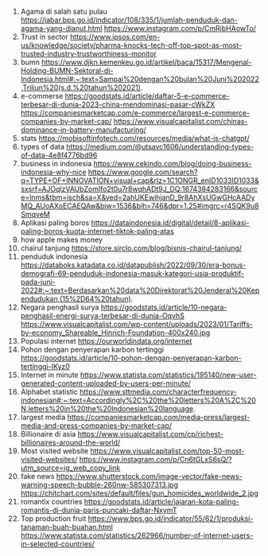 1. Agama di salah satu pulau
https://jabar.bps.go.id/indicator/108/335/1/jumlah-penduduk-dan-agama-yang-dianut.html
https://www.instagram.com/p/CmRjbHAowTo/
2. Trust in sector
https://www.ipsos.com/en-us/knowledge/society/pharma-knocks-tech-off-top-spot-as-most-trusted-industry-trustworthiness-monitor
3. bumn
https://www.djkn.kemenkeu.go.id/artikel/baca/15317/Mengenal-Holding-BUMN-Sektoral-di-Indonesia.html#:~:text=Sampai%20dengan%20bulan%20Juni%202022,Triliun%20(s.d.%20tahun%202021).
4. e-commerse
https://goodstats.id/article/daftar-5-e-commerce-terbesar-di-dunia-2023-china-mendominasi-pasar-cWkZX
https://companiesmarketcap.com/e-commerce/largest-e-commerce-companies-by-market-cap/
https://www.visualcapitalist.com/chinas-dominance-in-battery-manufacturing/
5. stats
https://mobisoftinfotech.com/resources/media/what-is-chatgpt/
6. types of data
https://medium.com/@utsavc1606/understanding-types-of-data-4e8f4776bd96
7. business in indonesia
https://www.cekindo.com/blog/doing-business-indonesia-why-nice
https://www.google.com/search?q=TYPE+OF+INNOVATION+visual+cap&rlz=1C1ONGR_enID1033ID1033&sxsrf=AJOqlzVAUbZomlfo2t0u7r8wqhADt9J_DQ:1674384283166&source=lnms&tbm=isch&sa=X&ved=2ahUKEwihjanD_9r8AhXsUGwGHcAADyMQ_AUoAXoECAEQAw&biw=1536&bih=746&dpr=1.25#imgrc=r4SQK9u8SmqveM
10. Aplikasi paling boros
https://dataindonesia.id/digital/detail/8-aplikasi-paling-boros-kuota-internet-tiktok-paling-atas
12. how apple makes money
13. chairul tanjung
https://store.sirclo.com/blog/bisnis-chairul-tanjung/
14. penduduk indonesia
https://databoks.katadata.co.id/datapublish/2022/09/30/era-bonus-demografi-69-penduduk-indonesia-masuk-kategori-usia-produktif-pada-juni-2022#:~:text=Berdasarkan%20data%20Direktorat%20Jenderal%20Kependudukan,(15%2D64%20tahun).
15. Negara penghasil surya
https://goodstats.id/article/10-negara-penghasil-energi-surya-terbesar-di-dunia-OqvhS
https://www.visualcapitalist.com/wp-content/uploads/2023/01/Tariffs-by-economy_Shareable_Hinrich-Foundation-400x240.jpg
16. Populasi internet
https://ourworldindata.org/internet
17. Pohon dengan penyerapan karbon tertinggi
https://goodstats.id/article/10-pohon-dengan-penyerapan-karbon-tertinggi-IKyz0
18. Internet in minute
https://www.statista.com/statistics/195140/new-user-generated-content-uploaded-by-users-per-minute/
19. Alphabet statistic
https://www.sttmedia.com/characterfrequency-indonesian#:~:text=Accordingly%2C%20the%20letters%20A%2C%20N,letters%20in%20the%20Indonesian%20language.
20. largest media
https://companiesmarketcap.com/media-press/largest-media-and-press-companies-by-market-cap/
21. Billionaire di asia
https://www.visualcapitalist.com/cp/richest-billionaires-around-the-world/
22. Most visited website
https://www.visualcapitalist.com/top-50-most-visited-websites/
https://www.instagram.com/p/Cn6tGLxS6sQ/?utm_source=ig_web_copy_link
23. fake news
https://www.shutterstock.com/image-vector/fake-news-warning-speech-bubble-260nw-585307313.jpg
https://chitchart.com/sites/default/files/gun_homicides_worldwide_2.jpg
24. romantix countries
https://goodstats.id/article/jajaran-kota-paling-romantis-di-dunia-paris-puncaki-daftar-NxymT
25. Top production fruit
https://www.bps.go.id/indicator/55/62/1/produksi-tanaman-buah-buahan.html
https://www.statista.com/statistics/262966/number-of-internet-users-in-selected-countries/